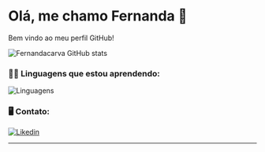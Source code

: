 # Olá, me chamo Fernanda 👋
Bem vindo ao meu perfil GitHub!


![Fernandacarva GitHub stats](https://github-readme-stats.vercel.app/api?username=Fernandacarva&show_icons=true&theme=radical)

### 👩‍💻 Linguagens que estou aprendendo:

![Linguagens](https://img.shields.io/badge/C-00599C?style=for-the-badge&logo=c&logoColor=white)

### 🖥️ Contato:


[![Likedin](https://img.shields.io/badge/LinkedIn-0077B5?style=for-the-badge&logo=linkedin&logoColor=white)](https://www.linkedin.com/in/fernanda-carvalho-de-castro-8b75ab22b/)


---


